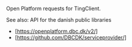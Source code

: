 Open Platform requests for TingClient.

See also: API for the danish public libraries
* [https://openplatform.dbc.dk/v2/]
* [https://github.com/DBCDK/serviceprovider/]
